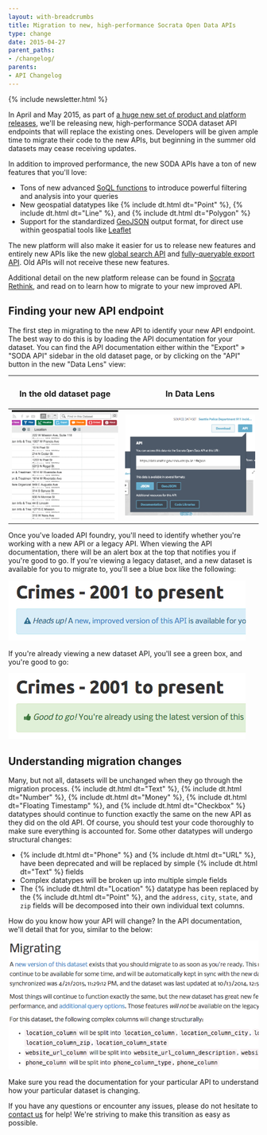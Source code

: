 ```yaml
---
layout: with-breadcrumbs
title: Migration to new, high-performance Socrata Open Data APIs
type: change
date: 2015-04-27
parent_paths: 
- /changelog/
parents: 
- API Changelog
---
```


{% include newsletter.html %}

In April and May 2015, as part of [a huge new set of product and platform releases](http://www.socrata.com/rethink/), we'll be releasing new, high-performance SODA dataset API endpoints that will replace the existing ones. Developers will be given ample time to migrate their code to the new APIs, but beginning in the summer old datasets may cease receiving updates.

In addition to improved performance, the new SODA APIs have a ton of new features that you'll love:

- Tons of new advanced [SoQL functions](/docs/functions/index.html) to introduce powerful filtering and analysis into your queries
- New geospatial datatypes like {% include dt.html dt="Point" %}, {% include dt.html dt="Line" %}, and {% include dt.html dt="Polygon" %}
- Support for the standardized [GeoJSON](/docs/formats/geojson.html) output format, for direct use within geospatial tools like [Leaflet](http://leafletjs.com/)

The new platform will also  make it easier for us to release new features and entirely new APIs like the new [global search API](http://labs.socrata.com/docs/search.html) and [fully-queryable export API](http://labs.socrata.com/docs/export.html). Old APIs will not receive these new features.

Additional detail on the new platform release can be found in [Socrata Rethink](http://www.socrata.com/rethink/), and read on to learn how to migrate to your new improved API.

## Finding your new API endpoint

The first step in migrating to the new API to identify your new API endpoint. The best way to do this is by loading the API documentation for your dataset. You can find the API documentation either within the "Export" &raquo; "SODA API" sidebar in the old dataset page, or by clicking on the "API" button in the new "Data Lens" view:


<table>
  <thead>
    <th><h3>In the old dataset page</h3></th>
    <th><h3>In Data Lens</h3></th>
  </thead>
  <tbody>
    <tr>
      <td><img src="/img/sidebar.gif" alt="Old Dataset Page" /></td>
      <td><img src="/img/data_lens.png" alt="Data Lens" /></td>
    </tr>
  </tbody>
</table>

Once you've loaded API foundry, you'll need to identify whether you're working with a new API or a legacy API. When viewing the API documentation, there will be an alert box at the top that notifies you if you're good to go. If you're viewing a legacy dataset, and a new dataset is available for you to migrate to, you'll see a blue box like the following:

![Needs Migrating](/img/needs_migrating.png)

If you're already viewing a new dataset API, you'll see a green box, and you're good to go:

![Good to go!](/img/good_to_go.png)

## Understanding migration changes

Many, but not all, datasets will be unchanged when they go through the migration process. {% include dt.html dt="Text" %}, {% include dt.html dt="Number" %}, {% include dt.html dt="Money" %}, {% include dt.html dt="Floating Timestamp" %}, and {% include dt.html dt="Checkbox" %} datatypes should continue to function exactly the same on the new API as they did on the old API. Of course, you should test your code thoroughly to make sure everything is accounted for. Some other datatypes will undergo structural changes:

- {% include dt.html dt="Phone" %} and {% include dt.html dt="URL" %}, have been deprecated and will be replaced by simple {% include dt.html dt="Text" %} fields
- Complex datatypes will be broken up into multiple simple fields
- The {% include dt.html dt="Location" %} datatype has been replaced by the {% include dt.html dt="Point" %}, and the `address`, `city`, `state`, and `zip` fields will be decomposed into their own individual text columns.

How do you know how your API will change? In the API documentation, we'll detail that for you, similar to the below:

![Migration](/img/migration.png)

Make sure you read the documentation for your particular API to understand how your particular dataset is changing.

If you have any questions or encounter any issues, please do not hesitate to [contact us](/support.html) for help! We're striving to make this transition as easy as possible.
